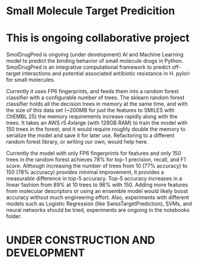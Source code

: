 # Small Molecule Target Predicition
# This is ongoing collaborative project 
SmolDrugPred is ongoing (under development) AI and Machine Learning model to predict the binding behavior of small molecule drugs in Python. 
SmolDrugPred is an integrative computational framework to predict off-target interactions and potential associated antibiotic resistance in H. pylori for small molecules. 

Currently it uses FP6 fingerprints, and feeds them into a random forest classifier with a configurable number of trees. The sklearn random forest classifier holds all the decision trees in memory at the same time, and with the size of this data set (~200MB for just the features to SMILES with ChEMBL 25) the memory requirements increase rapidly along with the trees. It takes an AWS r5.4xlarge (with 128GB RAM) to train the model with 150 trees in the forest, and it would require roughly double the memory to serialize the model and save it for later use. Refactoring to a different random forest library, or writing our own, would help here.

Currently the model with only FP6 fingerprints for features and only 150 trees in the random forest achieves 78% for top-1 precision, recall, and F1 score. Although increasing the number of trees from 10 (77% accuracy) to 150 (78% accuracy) provides minimal improvement, it provides a measurable difference in top-5 accuracy. Top-5 accuracy increases in a linear fashion from 89% at 10 trees to 96% with 150. Adding more features from molecular descriptors or using an ensemble model would likely boost accuracy without much engineering effort. Also, experiments with different models such as Logistic Regression (like SwissTargetPrediction), SVMs, and neural networks should be tried, experiments are ongoing in the notebooks folder.

# UNDER CONSTRUCTION AND DEVELOPMENT #    
